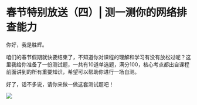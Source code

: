 # 春节特别放送（四）\| 测一测你的网络排查能力

你好，我是胜辉。

咱们的春节假期就快要结束了，不知道你对课程的理解和学习有没有放松过呢？这里我给你准备了一份测试题，一共有10道单选题，满分100，核心考点都出自课程前面讲到的所有重要知识，希望可以帮助你进行一场自测。

好了，话不多说，请你来做一做这套测试题吧！

[![](<https://static001.geekbang.org/resource/image/28/a4/28d1be62669b4f3cc01c36466bf811a4.png?wh=1142*201>)](<http://time.geekbang.org/quiz/intro?act_id=1567&exam_id=3858>)

<!-- [[[read_end]]] -->

